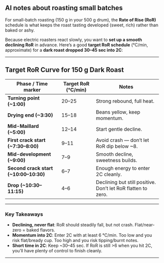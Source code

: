 
## AI notes about roasting small batches

For small-batch roasting (150 g in your 500 g drum), the **Rate of Rise (RoR)** schedule is what keeps the roast tasting developed (sweet, rich) rather than baked or ashy.

Because electric roasters react slowly, you want to **set up a smooth declining RoR** in advance. Here’s a good **target RoR schedule** (°C/min, approximate) for a **dark roast dropped 30–45 sec into 2C**:

---

## Target RoR Curve for 150 g Dark Roast

| Phase / Time marker                    | Target RoR (°C/min) | Notes                                                        |
| -------------------------------------- | ------------------- | ------------------------------------------------------------ |
| **Turning point (\~1:00)**             | 20–25               | Strong rebound, full heat.                                   |
| **Drying end (\~3:30)**                | 15–18               | Beans yellow, keep momentum.                                 |
| **Mid-Maillard (\~5:00)**              | 12–14               | Start gentle decline.                                        |
| **First crack start (\~7:30–8:00)**    | 9–11                | Avoid crash — don’t let RoR dip below \~8.                   |
| **Mid-development (\~9:00)**           | 7–9                 | Smooth decline, sweetness builds.                            |
| **Second crack start (\~10:00–10:30)** | 6–7                 | Enough energy to enter 2C cleanly.                           |
| **Drop (\~10:30–11:15)**               | 4–6                 | Declining but still positive. Don’t let RoR flatten to zero. |

---

### Key Takeaways

* **Declining, never flat**: RoR should steadily fall, but not crash. Flat/near-zero = baked flavors.
* **Momentum into 2C**: Enter 2C with at least 6 °C/min. Too low and you risk flat/bready cup. Too high and you risk tipping/burnt notes.
* **Short time in 2C**: Keep \~30–45 sec. If RoR is still >6 when you hit 2C, you’ll have plenty of control to finish cleanly.

---


